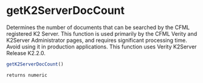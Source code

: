 # getK2ServerDocCount

Determines the number of documents that can be searched by the CFML registered K2 Server. This function is used primarily by the CFML Verity and K2Server Administrator pages, and requires significant processing time. Avoid using it in production applications. This function uses Verity K2Server Release K2.2.0.

```javascript
getK2ServerDocCount()
```

```javascript
returns numeric
```
